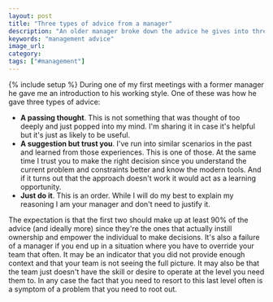 ```yaml
---
layout: post
title: "Three types of advice from a manager"
description: "An older manager broke down the advice he gives into three categories and how often each should be used"
keywords: "management advice"
image_url:
category:
tags: ["#management"]
---
```

{% include setup %}
During one of my first meetings with a former manager he gave me an introduction to his working style. One of these was how he gave three types of advice:

- **A passing thought**. This is not something that was thought of too deeply and just popped into my mind. I'm sharing it in case it's helpful but it's just as likely to be useful.
- **A suggestion but trust you**. I've run into similar scenarios in the past and learned from those experiences. This is one of those. At the same time I trust you to make the right decision since you understand the current problem and constraints better and know the modern tools. And if it turns out that the approach doesn't work it would act as a learning opportunity.
- **Just do it**. This is an order. While I will do my best to explain my reasoning I am your manager and don't need to justify it.

The expectation is that the first two should make up at least 90% of the advice (and ideally more) since they're the ones that actually instill ownership and empower the individual to make decisions. It's also a failure of a manager if you end up in a situation where you have to override your team that often. It may be an indicator that you did not provide enough context and that your team is not seeing the full picture. It may also be that the team just doesn't have the skill or desire to operate at the level you need them to. In any case the fact that you need to resort to this last level often is a symptom of a problem that you need to root out.
